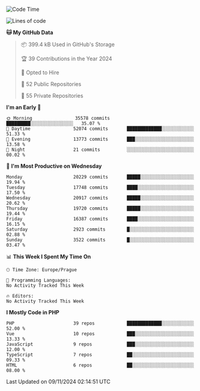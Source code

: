 <!--START_SECTION:waka-->
![Code Time](http://img.shields.io/badge/Code%20Time-1%2C583%20hrs%2058%20mins-blue)

![Lines of code](https://img.shields.io/badge/From%20Hello%20World%20I%27ve%20Written-31.8%20million%20lines%20of%20code-blue)

**🐱 My GitHub Data** 

> 📦 399.4 kB Used in GitHub's Storage 
 > 
> 🏆 39 Contributions in the Year 2024
 > 
> 💼 Opted to Hire
 > 
> 📜 52 Public Repositories 
 > 
> 🔑 55 Private Repositories 
 > 
**I'm an Early 🐤** 

```text
🌞 Morning                35578 commits       █████████░░░░░░░░░░░░░░░░   35.07 % 
🌆 Daytime                52074 commits       █████████████░░░░░░░░░░░░   51.33 % 
🌃 Evening                13773 commits       ███░░░░░░░░░░░░░░░░░░░░░░   13.58 % 
🌙 Night                  21 commits          ░░░░░░░░░░░░░░░░░░░░░░░░░   00.02 % 
```
📅 **I'm Most Productive on Wednesday** 

```text
Monday                   20229 commits       █████░░░░░░░░░░░░░░░░░░░░   19.94 % 
Tuesday                  17748 commits       ████░░░░░░░░░░░░░░░░░░░░░   17.50 % 
Wednesday                20917 commits       █████░░░░░░░░░░░░░░░░░░░░   20.62 % 
Thursday                 19720 commits       █████░░░░░░░░░░░░░░░░░░░░   19.44 % 
Friday                   16387 commits       ████░░░░░░░░░░░░░░░░░░░░░   16.15 % 
Saturday                 2923 commits        █░░░░░░░░░░░░░░░░░░░░░░░░   02.88 % 
Sunday                   3522 commits        █░░░░░░░░░░░░░░░░░░░░░░░░   03.47 % 
```


📊 **This Week I Spent My Time On** 

```text
🕑︎ Time Zone: Europe/Prague

💬 Programming Languages: 
No Activity Tracked This Week

🔥 Editors: 
No Activity Tracked This Week
```

**I Mostly Code in PHP** 

```text
PHP                      39 repos            █████████████░░░░░░░░░░░░   52.00 % 
Vue                      10 repos            ███░░░░░░░░░░░░░░░░░░░░░░   13.33 % 
JavaScript               9 repos             ███░░░░░░░░░░░░░░░░░░░░░░   12.00 % 
TypeScript               7 repos             ██░░░░░░░░░░░░░░░░░░░░░░░   09.33 % 
HTML                     6 repos             ██░░░░░░░░░░░░░░░░░░░░░░░   08.00 % 
```




 Last Updated on 09/11/2024 02:14:51 UTC
<!--END_SECTION:waka-->
<!--
**AlexKratky/AlexKratky** is a ✨ _special_ ✨ repository because its `README.md` (this file) appears on your GitHub profile.

Here are some ideas to get you started:

- 🔭 I’m currently working on ...
- 🌱 I’m currently learning ...
- 👯 I’m looking to collaborate on ...
- 🤔 I’m looking for help with ...
- 💬 Ask me about ...
- 📫 How to reach me: ...
- 😄 Pronouns: ...
- ⚡ Fun fact: ...
-->
